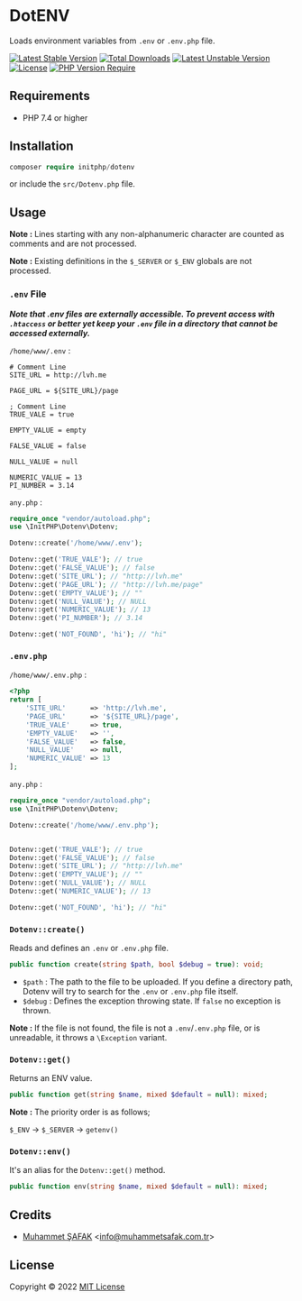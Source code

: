 # DotENV

Loads environment variables from `.env` or `.env.php` file.

[![Latest Stable Version](http://poser.pugx.org/initphp/dotenv/v)](https://packagist.org/packages/initphp/dotenv) [![Total Downloads](http://poser.pugx.org/initphp/dotenv/downloads)](https://packagist.org/packages/initphp/dotenv) [![Latest Unstable Version](http://poser.pugx.org/initphp/dotenv/v/unstable)](https://packagist.org/packages/initphp/dotenv) [![License](http://poser.pugx.org/initphp/dotenv/license)](https://packagist.org/packages/initphp/dotenv) [![PHP Version Require](http://poser.pugx.org/initphp/dotenv/require/php)](https://packagist.org/packages/initphp/dotenv)

## Requirements

- PHP 7.4 or higher

## Installation

```php 
composer require initphp/dotenv
```

or include the `src/Dotenv.php` file.

## Usage

**Note :** Lines starting with any non-alphanumeric character are counted as comments and are not processed.

**Note :** Existing definitions in the `$_SERVER` or `$_ENV` globals are not processed.

### `.env` File

_**Note that .env files are externally accessible. To prevent access with `.htaccess` or better yet keep your `.env` file in a directory that cannot be accessed externally.**_

`/home/www/.env` : 

```
# Comment Line
SITE_URL = http://lvh.me

PAGE_URL = ${SITE_URL}/page

; Comment Line
TRUE_VALE = true

EMPTY_VALUE = empty

FALSE_VALUE = false

NULL_VALUE = null

NUMERIC_VALUE = 13
PI_NUMBER = 3.14
```

`any.php` : 

```php 
require_once "vendor/autoload.php";
use \InitPHP\Dotenv\Dotenv;

Dotenv::create('/home/www/.env');

Dotenv::get('TRUE_VALE'); // true
Dotenv::get('FALSE_VALUE'); // false
Dotenv::get('SITE_URL'); // "http://lvh.me"
Dotenv::get('PAGE_URL'); // "http://lvh.me/page"
Dotenv::get('EMPTY_VALUE'); // ""
Dotenv::get('NULL_VALUE'); // NULL
Dotenv::get('NUMERIC_VALUE'); // 13
Dotenv::get('PI_NUMBER'); // 3.14

Dotenv::get('NOT_FOUND', 'hi'); // "hi"
```

### `.env.php`

`/home/www/.env.php` :

```php 
<?php 
return [
    'SITE_URL'      => 'http://lvh.me',
    'PAGE_URL'      => '${SITE_URL}/page',
    'TRUE_VALE'     => true,
    'EMPTY_VALUE'   => '',
    'FALSE_VALUE'   => false,
    'NULL_VALUE'    => null,
    'NUMERIC_VALUE' => 13
];
```

`any.php` :

```php 
require_once "vendor/autoload.php";
use \InitPHP\Dotenv\Dotenv;

Dotenv::create('/home/www/.env.php');


Dotenv::get('TRUE_VALE'); // true
Dotenv::get('FALSE_VALUE'); // false
Dotenv::get('SITE_URL'); // "http://lvh.me"
Dotenv::get('EMPTY_VALUE'); // ""
Dotenv::get('NULL_VALUE'); // NULL
Dotenv::get('NUMERIC_VALUE'); // 13

Dotenv::get('NOT_FOUND', 'hi'); // "hi"
```

### `Dotenv::create()`

Reads and defines an `.env` or `.env.php` file.

```php
public function create(string $path, bool $debug = true): void;
```

- `$path`  : The path to the file to be uploaded. If you define a directory path, Dotenv will try to search for the `.env` or `.env.php` file itself.
- `$debug` : Defines the exception throwing state. If `false` no exception is thrown.

**Note :** If the file is not found, the file is not a `.env`/`.env.php` file, or is unreadable, it throws a `\Exception` variant.

### `Dotenv::get()`

Returns an ENV value.

```php
public function get(string $name, mixed $default = null): mixed;
```

**Note :** The priority order is as follows;

`$_ENV` -> `$_SERVER` -> `getenv()`

### `Dotenv::env()`

It's an alias for the `Dotenv::get()` method.

```php
public function env(string $name, mixed $default = null): mixed;
```

## Credits

- [Muhammet ŞAFAK](https://www.muhammetsafak.com.tr) <<info@muhammetsafak.com.tr>>

## License

Copyright &copy; 2022 [MIT License](./LICENSE)
